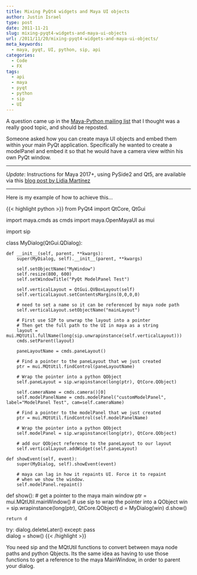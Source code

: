 ```yaml
---
title: Mixing PyQt4 widgets and Maya UI objects
author: Justin Israel
type: post
date: 2011-11-21
slug: mixing-pyqt4-widgets-and-maya-ui-objects
url: /2011/11/20/mixing-pyqt4-widgets-and-maya-ui-objects/
meta_keywords:
  - maya, pyqt, UI, python, sip, api
categories:
  - Code
  - FX
tags:
  - api
  - maya
  - pyqt
  - python
  - sip
  - UI
---
```

A question came up in the [Maya-Python mailing list](http://groups.google.com/group/python_inside_maya) that I thought was a really good topic, and should be reposted.

Someone asked how you can create maya UI objects and embed them within your main PyQt application. Specifically he wanted to create a modelPanel and embed it so that he would have a camera view within his own PyQt window.

<!--more-->

---

*Update*: Instructions for Maya 2017+, using PySide2 and Qt5, are available via this [blog post by Lidia Martínez](http://blog.virtualmethodstudio.com/2017/03/embed-maya-native-ui-objects-in-pyside2/)

---

Here is my example of how to achieve this&#8230;

{{< highlight python >}}
from PyQt4 import QtCore, QtGui

import maya.cmds as cmds
import maya.OpenMayaUI as mui

import sip


class MyDialog(QtGui.QDialog):

    def __init__(self, parent, **kwargs):
        super(MyDialog, self).__init__(parent, **kwargs)
        
        self.setObjectName("MyWindow")
        self.resize(800, 600)
        self.setWindowTitle("PyQt ModelPanel Test")

        self.verticalLayout = QtGui.QVBoxLayout(self)
        self.verticalLayout.setContentsMargins(0,0,0,0)

        # need to set a name so it can be referenced by maya node path
        self.verticalLayout.setObjectName("mainLayout")
        
        # First use SIP to unwrap the layout into a pointer
        # Then get the full path to the UI in maya as a string
        layout = mui.MQtUtil.fullName(long(sip.unwrapinstance(self.verticalLayout)))
        cmds.setParent(layout)

        paneLayoutName = cmds.paneLayout()
        
        # Find a pointer to the paneLayout that we just created
        ptr = mui.MQtUtil.findControl(paneLayoutName)
        
        # Wrap the pointer into a python QObject
        self.paneLayout = sip.wrapinstance(long(ptr), QtCore.QObject)

        self.cameraName = cmds.camera()[0]
        self.modelPanelName = cmds.modelPanel("customModelPanel", label="ModelPanel Test", cam=self.cameraName)
        
        # Find a pointer to the modelPanel that we just created
        ptr = mui.MQtUtil.findControl(self.modelPanelName)
        
        # Wrap the pointer into a python QObject
        self.modelPanel = sip.wrapinstance(long(ptr), QtCore.QObject)

        # add our QObject reference to the paneLayout to our layout
        self.verticalLayout.addWidget(self.paneLayout)

    def showEvent(self, event):
        super(MyDialog, self).showEvent(event)

        # maya can lag in how it repaints UI. Force it to repaint
        # when we show the window.
        self.modelPanel.repaint()
                    

def show():
    # get a pointer to the maya main window
    ptr = mui.MQtUtil.mainWindow()
    # use sip to wrap the pointer into a QObject
    win = sip.wrapinstance(long(ptr), QtCore.QObject)
    d = MyDialog(win)
    d.show()

    return d


try:
    dialog.deleteLater()
except:
    pass    
dialog = show()
{{< /highlight >}}

You need sip and the MQtUtil functions to convert between maya node paths and python Qbjects. Its the same idea as having to use those functions to get a reference to the maya MainWindow, in order to parent your dialog.
